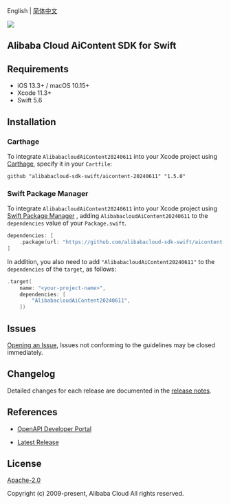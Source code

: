 English | [简体中文](README-CN.md)

![](https://aliyunsdk-pages.alicdn.com/icons/AlibabaCloud.svg)

## Alibaba Cloud AiContent SDK for Swift

## Requirements

- iOS 13.3+ / macOS 10.15+
- Xcode 11.3+
- Swift 5.6

## Installation

### Carthage

To integrate `AlibabacloudAiContent20240611` into your Xcode project using [Carthage](https://github.com/Carthage/Carthage), specify it in your `Cartfile`:

```ogdl
github "alibabacloud-sdk-swift/aicontent-20240611" "1.5.0"
```

### Swift Package Manager

To integrate `AlibabacloudAiContent20240611` into your Xcode project using [Swift Package Manager](https://swift.org/package-manager/) , adding `AlibabacloudAiContent20240611` to the `dependencies` value of your `Package.swift`.

```swift
dependencies: [
    .package(url: "https://github.com/alibabacloud-sdk-swift/aicontent-20240611.git", from: "1.5.0")
]
```

In addition, you also need to add `"AlibabacloudAiContent20240611"` to the `dependencies` of the `target`, as follows:

```swift
.target(
    name: "<your-project-name>",
    dependencies: [
        "AlibabacloudAiContent20240611",
    ])
```

## Issues

[Opening an Issue](https://github.com/alibabacloud-sdk-swift/aicontent-20240611/issues/new), Issues not conforming to the guidelines may be closed immediately.

## Changelog

Detailed changes for each release are documented in the [release notes](./ChangeLog.txt).

## References

* [OpenAPI Developer Portal](https://next.api.alibabacloud.com/home)
- [Latest Release](https://github.com/alibabacloud-sdk-swift/aicontent-20240611)

## License

[Apache-2.0](http://www.apache.org/licenses/LICENSE-2.0)

Copyright (c) 2009-present, Alibaba Cloud All rights reserved.
